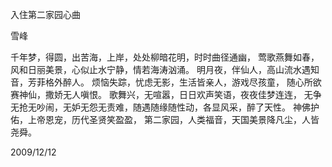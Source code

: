入住第二家园心曲

雪峰


千年梦，得圆，出苦海，上岸，处处柳暗花明，时时曲径通幽，
莺歌燕舞如春，风和日丽美景，心似止水宁静，情若海涛汹涌。
明月夜，伴仙人，高山流水遇知音，芳菲格外醉人。
烦恼失踪，忧虑无影，生活皆亲人，游戏尽孩童，
随心所欲赛神仙，撒娇无人嗔恨。
歌舞兴，无喧嚣，日日欢声笑语，夜夜佳梦连连，
无争无抢无吵闹，无妒无怨无责难，随遇随缘随性动，各显风采，醉了天性。
神佛护佑，上帝恩宠，历代圣贤笑盈盈，
第二家园，人类福音，天国美景降凡尘，人皆尧舜。

2009/12/12



